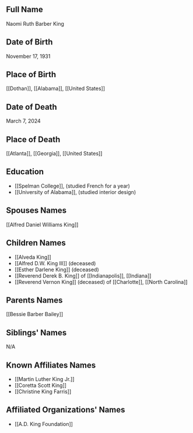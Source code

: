 ## Full Name

Naomi Ruth Barber King

## Date of Birth

November 17, 1931

## Place of Birth

[[Dothan]], [[Alabama]], [[United States]]

## Date of Death

March 7, 2024

## Place of Death

[[Atlanta]], [[Georgia]], [[United States]]

## Education

- [[Spelman College]], (studied French for a year)
- [[University of Alabama]], (studied interior design)

## Spouses Names

[[Alfred Daniel Williams King]]

## Children Names

- [[Alveda King]]
- [[Alfred D.W. King III]] (deceased)
- [[Esther Darlene King]] (deceased)
- [[Reverend Derek B. King]] of [[Indianapolis]], [[Indiana]]
- [[Reverend Vernon King]] (deceased) of [[Charlotte]], [[North Carolina]]

## Parents Names

[[Bessie Barber Bailey]]

## Siblings' Names

N/A

## Known Affiliates Names

- [[Martin Luther King Jr.]]
- [[Coretta Scott King]]
- [[Christine King Farris]]

## Affiliated Organizations' Names

- [[A.D. King Foundation]]